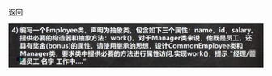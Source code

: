 [返回](练习题.md)


![alt text](https://raw.githubusercontent.com/Stolorzs/Picgo/master/chouxiangleilian.png)

